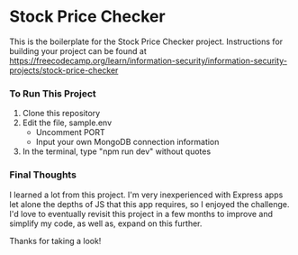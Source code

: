 # Stock Price Checker

This is the boilerplate for the Stock Price Checker project. Instructions for building your project can be found at https://freecodecamp.org/learn/information-security/information-security-projects/stock-price-checker

### To Run This Project

1. Clone this repository
2. Edit the file, sample.env
   - Uncomment PORT
   - Input your own MongoDB connection information
3. In the terminal, type "npm run dev" without quotes

### Final Thoughts
I learned a lot from this project. I'm very inexperienced with Express apps let alone the depths of JS that this app requires, so I enjoyed the challenge. I'd love to eventually revisit this project in a few months to improve and simplify my code, as well as, expand on this further.

Thanks for taking a look!

